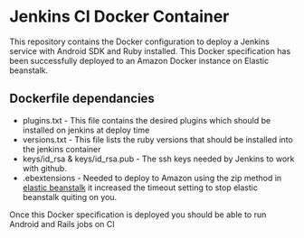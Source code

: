 # Jenkins CI Docker Container

This repository contains the Docker configuration to deploy a Jenkins service with Android SDK and Ruby installed. This Docker specification has been successfully deployed to an Amazon Docker instance on Elastic beanstalk.

## Dockerfile dependancies

* plugins.txt - This file contains the desired plugins which should be installed on jenkins at deploy time
* versions.txt - This file lists the ruby versions that should be installed into the jenkins container
* keys/id_rsa & keys/id_rsa.pub - The ssh keys needed by Jenkins to work with github.
* .ebextensions - Needed to deploy to Amazon using the zip method in [elastic beanstalk](http://www.incrediblemolk.com/running-a-docker-container-on-aws-elastic-beanstalk/) it increased the timeout setting to stop elastic beanstalk quiting on you.


Once this Docker specification is deployed you should be able to run Android and Rails jobs on CI